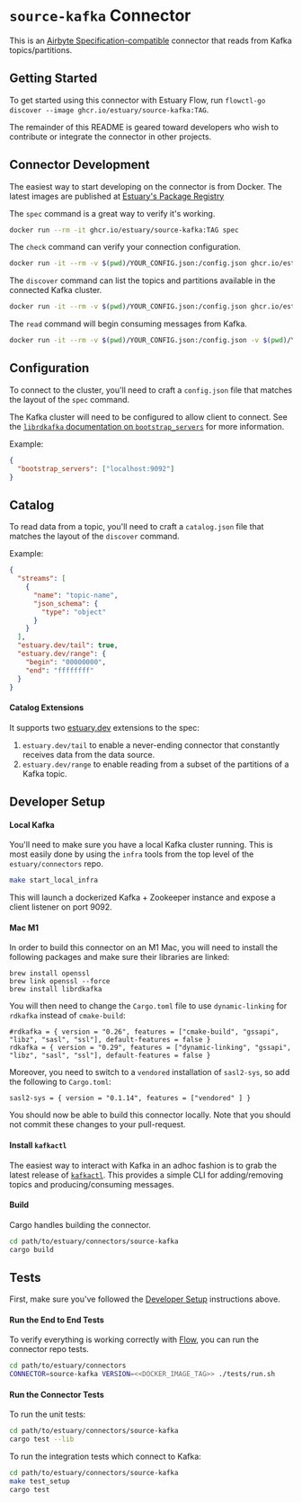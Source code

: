 # `source-kafka` Connector

This is an [Airbyte Specification-compatible](https://docs.airbyte.io/understanding-airbyte/airbyte-specification) connector that reads from Kafka topics/partitions.

## Getting Started

To get started using this connector with Estuary Flow, run `flowctl-go discover --image ghcr.io/estuary/source-kafka:TAG`.

The remainder of this README is geared toward developers who wish to contribute or integrate the connector in other projects.

## Connector Development

The easiest way to start developing on the connector is from Docker. The latest images are published at [Estuary's Package Registry](https://github.com/orgs/estuary/packages)

The `spec` command is a great way to verify it's working.

```bash
docker run --rm -it ghcr.io/estuary/source-kafka:TAG spec
```

The `check` command can verify your connection configuration.

```bash
docker run -it --rm -v $(pwd)/YOUR_CONFIG.json:/config.json ghcr.io/estuary/source-kafka:TAG check --config=/config.json
```

The `discover` command can list the topics and partitions available in the connected Kafka cluster.

```bash
docker run -it --rm -v $(pwd)/YOUR_CONFIG.json:/config.json ghcr.io/estuary/source-kafka:TAG discover --config=/config.json
```

The `read` command will begin consuming messages from Kafka.

```bash
docker run -it --rm -v $(pwd)/YOUR_CONFIG.json:/config.json -v $(pwd)/YOUR_CATALOG.json:/catalog.json ghcr.io/estuary/source-kafka:TAG read --config=/config.json --catalog=/catalog.json
```

## Configuration

To connect to the cluster, you'll need to craft a `config.json` file that matches the layout of the `spec` command.

The Kafka cluster will need to be configured to allow client to connect. See the [`librdkafka` documentation on `bootstrap_servers`](https://github.com/edenhill/librdkafka/blob/master/CONFIGURATION.md#global-configuration-properties) for more information.

Example:

```json
{
  "bootstrap_servers": ["localhost:9092"]
}
```

## Catalog

To read data from a topic, you'll need to craft a `catalog.json` file that matches the layout of the `discover` command.

Example:

```json
{
  "streams": [
    {
      "name": "topic-name",
      "json_schema": {
        "type": "object"
      }
    }
  ],
  "estuary.dev/tail": true,
  "estuary.dev/range": {
    "begin": "00000000",
    "end": "ffffffff"
  }
}
```

#### Catalog Extensions

It supports two [estuary.dev](estuary.dev) extensions to the spec:
1. `estuary.dev/tail` to enable a never-ending connector that constantly receives data from the data source.
2. `estuary.dev/range` to enable reading from a subset of the partitions of a Kafka topic.


## Developer Setup

#### Local Kafka

You'll need to make sure you have a local Kafka cluster running. This is most
easily done by using the `infra` tools from the top level of the
`estuary/connectors` repo.

```bash
make start_local_infra
```

This will launch a dockerized Kafka + Zookeeper instance and expose a client listener on port 9092.

#### Mac M1

In order to build this connector on an M1 Mac, you will need to install the
following packages and make sure their libraries are linked:

```
brew install openssl
brew link openssl --force
brew install librdkafka
```

You will then need to change the `Cargo.toml` file to use `dynamic-linking` for
`rdkafka` instead of `cmake-build`:

```
#rdkafka = { version = "0.26", features = ["cmake-build", "gssapi", "libz", "sasl", "ssl"], default-features = false }
rdkafka = { version = "0.29", features = ["dynamic-linking", "gssapi", "libz", "sasl", "ssl"], default-features = false }
```

Moreover, you need to switch to a `vendored` installation of `sasl2-sys`, so add
the following to `Cargo.toml`:

```
sasl2-sys = { version = "0.1.14", features = ["vendored" ] }
```

You should now be able to build this connector locally. Note that you should not
commit these changes to your pull-request.

#### Install `kafkactl`

The easiest way to interact with Kafka in an adhoc fashion is to grab the latest
release of [`kafkactl`](https://github.com/deviceinsight/kafkactl). This
provides a simple CLI for adding/removing topics and producing/consuming
messages.

#### Build

Cargo handles building the connector.

```bash
cd path/to/estuary/connectors/source-kafka
cargo build
```

## Tests

First, make sure you've followed the [Developer Setup](#developer-setup) instructions above.

#### Run the End to End Tests

To verify everything is working correctly with [Flow](github.com/estuary/flow), you can run the connector repo tests.

```bash
cd path/to/estuary/connectors
CONNECTOR=source-kafka VERSION=<<DOCKER_IMAGE_TAG>> ./tests/run.sh
```

#### Run the Connector Tests

To run the unit tests:

```bash
cd path/to/estuary/connectors/source-kafka
cargo test --lib
```

To run the integration tests which connect to Kafka:

```bash
cd path/to/estuary/connectors/source-kafka
make test_setup
cargo test
```
